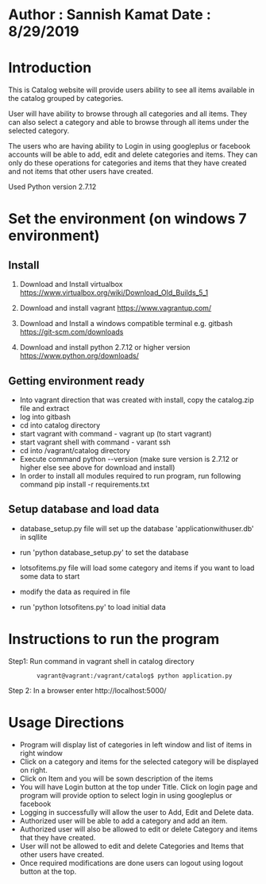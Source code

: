 Author : Sannish Kamat
Date   : 8/29/2019
=======================================================================================================

Introduction
============

This is Catalog website will provide users ability to see all items available in the catalog grouped by
categories.

User will have ability to browse through all categories and all items. They can also select a category
and able to browse through all items under the selected category.

The users who are having ability to Login in using googleplus or facebook accounts will be able to
add, edit and delete categories and items. They can only do these operations for categories and
items that they have created and not items that other users have created.


Used Python version 2.7.12

Set the environment (on windows 7 environment)
==============================================

Install
-------

1) Download and Install virtualbox
	https://www.virtualbox.org/wiki/Download_Old_Builds_5_1

2) Download and install vagrant
	https://www.vagrantup.com/

3) Download and Install a windows compatible terminal e.g. gitbash
	https://git-scm.com/downloads

4) Download and install python 2.7.12 or higher version
	https://www.python.org/downloads/


Getting environment ready
-------------------------
- Into vagrant direction that was created with install, copy the catalog.zip file and extract
- log into gitbash
- cd into catalog directory
- start vagrant with command - vagrant up (to start vagrant)
- start vagrant shell with command - varant ssh
- cd into /vagrant/catalog directory
- Execute command python --version (make sure version is 2.7.12 or higher else see above for download and install)
- In order to install all modules required to run program, run following command
		pip  install  -r  requirements.txt


Setup database and load data
---------------------------------

- database_setup.py file will set up the database 'applicationwithuser.db' in sqllite
- run 'python database_setup.py' to set the database

- lotsofitems.py file will load some category and items if you want to load some data to start
- modify the data as required in file
- run 'python lotsofitens.py' to load initial data


Instructions to run the program
===============================

Step1: Run command in vagrant shell in catalog directory

			vagrant@vagrant:/vagrant/catalog$ python application.py

Step 2: In a browser enter http://localhost:5000/

Usage Directions
================
- Program will display list of categories in left window and list of items in right window
- Click on a category and items for the selected category will be displayed on right.
- Click on Item and you will be sown description of the items
- You will have Login button at the top under Title. Click on login page and program will
	provide option to select login in using googleplus or facebook
- Logging in successfully will allow the user to Add, Edit and Delete data.
- Authorized user will be able to add a category and add an item.
- Authorized user will also be allowed to edit or delete Category and items that they have created.
- User will not be allowed to edit and delete Categories and Items that other users have created.
- Once required modifications are done users can logout using logout button at the top.
